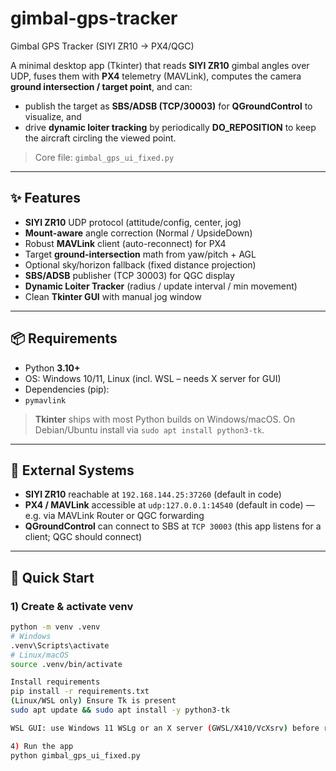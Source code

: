 # gimbal-gps-tracker
Gimbal GPS Tracker (SIYI ZR10 → PX4/QGC)

A minimal desktop app (Tkinter) that reads **SIYI ZR10** gimbal angles over UDP, fuses them with **PX4** telemetry (MAVLink), computes the camera **ground intersection / target point**, and can:

- publish the target as **SBS/ADSB (TCP/30003)** for **QGroundControl** to visualize, and
- drive **dynamic loiter tracking** by periodically **DO_REPOSITION** to keep the aircraft circling the viewed point.

> Core file: `gimbal_gps_ui_fixed.py`

---

## ✨ Features
- **SIYI ZR10** UDP protocol (attitude/config, center, jog)
- **Mount-aware** angle correction (Normal / UpsideDown)
- Robust **MAVLink** client (auto-reconnect) for PX4
- Target **ground-intersection** math from yaw/pitch + AGL
- Optional sky/horizon fallback (fixed distance projection)
- **SBS/ADSB** publisher (TCP 30003) for QGC display
- **Dynamic Loiter Tracker** (radius / update interval / min movement)
- Clean **Tkinter GUI** with manual jog window

---

## 📦 Requirements
- Python **3.10+**
- OS: Windows 10/11, Linux (incl. WSL – needs X server for GUI)
- Dependencies (pip):
- `pymavlink`

> **Tkinter** ships with most Python builds on Windows/macOS. On Debian/Ubuntu install via `sudo apt install python3-tk`.

---

## 🔌 External Systems
- **SIYI ZR10** reachable at `192.168.144.25:37260` (default in code)
- **PX4 / MAVLink** accessible at `udp:127.0.0.1:14540` (default in code) — e.g. via MAVLink Router or QGC forwarding
- **QGroundControl** can connect to SBS at `TCP 30003` (this app listens for a client; QGC should connect)

---

## 🚀 Quick Start

### 1) Create & activate venv
```bash
python -m venv .venv
# Windows
.venv\Scripts\activate
# Linux/macOS
source .venv/bin/activate

Install requirements
pip install -r requirements.txt
(Linux/WSL only) Ensure Tk is present
sudo apt update && sudo apt install -y python3-tk

WSL GUI: use Windows 11 WSLg or an X server (GWSL/X410/VcXsrv) before running the app.

4) Run the app
python gimbal_gps_ui_fixed.py
